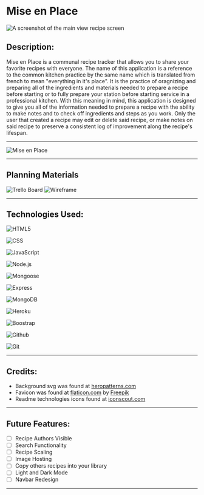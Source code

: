 # **Mise en Place**
![A screenshot of the main view recipe screen](https://i.imgur.com/wCzpuZ4.jpg)
## Description:
Mise en Place is a communal recipe tracker that allows you to share your favorite recipes with everyone. The name of this application is a reference to the common kitchen practice by the same name which is translated from french to mean "everything in it's place". It is the practice of oragnizing and preparing all of the ingredients and materials needed to prepare a recipe before starting or to fully prepare your station before starting service in a professional kitchen. With this meaning in mind, this application is designed to give you all of the information needed to prepare a recipe with the ability to make notes and to check off ingredients and steps as you work. Only the user that created a recipe may edit or delete said recipe, or make notes on said recipe to preserve a consistent log of improvement along the recipe's lifespan.

---

![Mise en Place](https://mise-en-place-jh.herokuapp.com/recipes)

---

## Planning Materials
![Trello Board](https://trello.com/b/0RP6iKjU/mise-en-place-recipe-tracker)
![Wireframe](https://whimsical.com/mise-en-place-recipe-tracker-5nVuVdhQTRAQ8me5hK6UkU)

---

## Technologies Used:
![HTML5](https://cdn.iconscout.com/icon/free/png-64/html5-42-1175210.png)

![CSS](https://cdn.iconscout.com/icon/free/png-64/css3-8-1175200.png)

![JavaScript](https://cdn.iconscout.com/icon/free/png-64/javascript-23-1174949.png)

![Node.js](https://cdn.iconscout.com/icon/free/png-64/node-js-2-1174936.png)

![Mongoose](https://mongoosejs.com/docs/images/mongoose5_62x30_transparent.png)

![Express](https://i.imgur.com/RmG2unT.png)

![MongoDB](https://cdn.iconscout.com/icon/free/png-64/mongodb-3-1175138.png)

![Heroku](https://cdn.iconscout.com/icon/free/png-64/heroku-9-1175212.png)

![Boostrap](https://cdn.iconscout.com/icon/free/png-64/bootstrap-6-1175203.png)

![Github](https://cdn.iconscout.com/icon/free/png-64/github-159-721954.png)

![Git](https://cdn.iconscout.com/icon/free/png-64/social-285-116319.png)

---

## Credits:

- Background svg was found at [heropatterns.com](https://heropatterns.com/)
- Favicon was found at [flaticon.com](https://www.flaticon.com/free-icon/cooking_1830839?term=cooking&related_id=1830839#) by [Freepik](https://www.flaticon.com/authors/freepik)
- Readme technologies icons found at [iconscout.com](https://iconscout.com/)

---

## Future Features:
- [ ] Recipe Authors Visible
- [ ] Search Functionality
- [ ] Recipe Scaling
- [ ] Image Hosting
- [ ] Copy others recipes into your library
- [ ] Light and Dark Mode
- [ ] Navbar Redesign

---